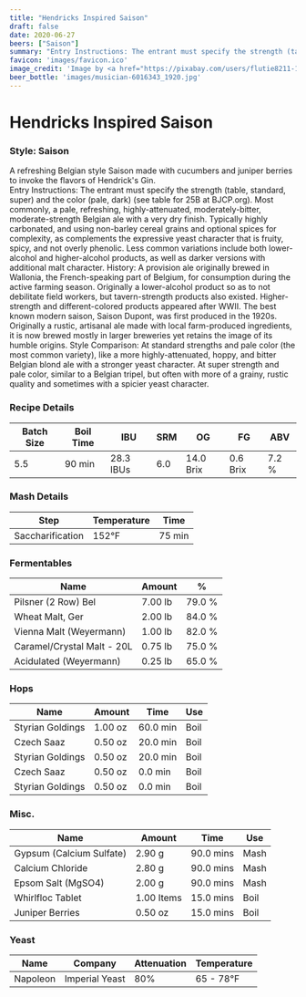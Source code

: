 ```yaml
---
title: "Hendricks Inspired Saison"
draft: false
date: 2020-06-27
beers: ["Saison"]
summary: "Entry Instructions: The entrant must specify the strength (table, standard, super) and the color (pale, dark) (see table for 25B at BJCP.org). Most commonly, a pale, refreshing, highly-attenuated, moderately-bitter, moderate-strength Belgian ale with a very dry finish. Typically highly carbonated, and using non-barley cereal grains and optional spices for complexity, as complements the expressive yeast character that is fruity, spicy, and not overly phenolic. Less common variations include both lower-alcohol and higher-alcohol products, as well as darker versions with additional malt character. History: A provision ale originally brewed in Wallonia, the French-speaking part of Belgium, for consumption during the active farming season. Originally a lower-alcohol product so as to not debilitate field workers, but tavern-strength products also existed. Higher-strength and different-colored products appeared after WWII. The best known modern saison, Saison Dupont, was first produced in the 1920s. Originally a rustic, artisanal ale made with local farm-produced ingredients, it is now brewed mostly in larger breweries yet retains the image of its humble origins. Style Comparison: At standard strengths and pale color (the most common variety), like a more highly-attenuated, hoppy, and bitter Belgian blond ale with a stronger yeast character. At super strength and pale color, similar to a Belgian tripel, but often with more of a grainy, rustic quality and sometimes with a spicier yeast character."
favicon: 'images/favicon.ico'
image_credit: 'Image by <a href="https://pixabay.com/users/flutie8211-17475707/?utm_source=link-attribution&amp;utm_medium=referral&amp;utm_campaign=image&amp;utm_content=6016343">Vicki Hamilton</a> from <a href="https://pixabay.com/?utm_source=link-attribution&amp;utm_medium=referral&amp;utm_campaign=image&amp;utm_content=6016343">Pixabay</a>'
beer_bottle: 'images/musician-6016343_1920.jpg'
---
```


# Hendricks Inspired Saison
### Style: Saison
A refreshing Belgian style Saison made with cucumbers and juniper berries to invoke the flavors of Hendrick's Gin.  
Entry Instructions: The entrant must specify the strength (table, standard, super) and the color (pale, dark) (see table for 25B at BJCP.org). Most commonly, a pale, refreshing, highly-attenuated, moderately-bitter, moderate-strength Belgian ale with a very dry finish. Typically highly carbonated, and using non-barley cereal grains and optional spices for complexity, as complements the expressive yeast character that is fruity, spicy, and not overly phenolic. Less common variations include both lower-alcohol and higher-alcohol products, as well as darker versions with additional malt character. History: A provision ale originally brewed in Wallonia, the French-speaking part of Belgium, for consumption during the active farming season. Originally a lower-alcohol product so as to not debilitate field workers, but tavern-strength products also existed. Higher-strength and different-colored products appeared after WWII. The best known modern saison, Saison Dupont, was first produced in the 1920s. Originally a rustic, artisanal ale made with local farm-produced ingredients, it is now brewed mostly in larger breweries yet retains the image of its humble origins. Style Comparison: At standard strengths and pale color (the most common variety), like a more highly-attenuated, hoppy, and bitter Belgian blond ale with a stronger yeast character. At super strength and pale color, similar to a Belgian tripel, but often with more of a grainy, rustic quality and sometimes with a spicier yeast character.
### Recipe Details
|**Batch Size**|**Boil Time**|**IBU**|**SRM**|**OG**|**FG**|**ABV**|
|--|--|--|--|--|--|--|
|5.5|90 min|28.3 IBUs|6.0|14.0 Brix|0.6 Brix|7.2 %|

### Mash Details
|**Step**|**Temperature**|**Time**|
|--|--|--|
|Saccharification|152&deg;F|75 min|

### Fermentables
|**Name**|**Amount**|**%**|
|--|--|--|
|Pilsner (2 Row) Bel|7.00 lb|79.0 %|
|Wheat Malt, Ger|2.00 lb|84.0 %|
|Vienna Malt (Weyermann)|1.00 lb|82.0 %|
|Caramel/Crystal Malt - 20L|0.75 lb|75.0 %|
|Acidulated (Weyermann)|0.25 lb|65.0 %|

### Hops
|**Name**|**Amount**|**Time**|**Use**|
|--|--|--|--|
|Styrian Goldings|1.00 oz|60.0 min|Boil|
|Czech Saaz|0.50 oz|20.0 min|Boil|
|Styrian Goldings|0.50 oz|20.0 min|Boil|
|Czech Saaz|0.50 oz|0.0 min|Boil|
|Styrian Goldings|0.50 oz|0.0 min|Boil|

### Misc.
|**Name**|**Amount**|**Time**|**Use**|
|--|--|--|--|
|Gypsum (Calcium Sulfate)|2.90 g|90.0 mins|Mash|
|Calcium Chloride|2.80 g|90.0 mins|Mash|
|Epsom Salt (MgSO4)|2.00 g|90.0 mins|Mash|
|Whirlfloc Tablet|1.00 Items|15.0 mins|Boil|
|Juniper Berries|0.50 oz|15.0 mins|Boil|

### Yeast
|**Name**|**Company**|**Attenuation**|**Temperature**|
|--|--|--|--|
|Napoleon|Imperial Yeast|80%|65 - 78&deg;F|
